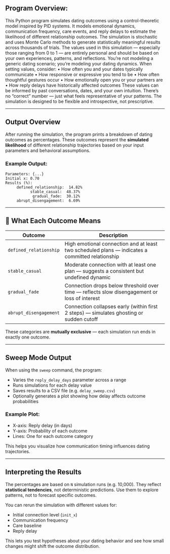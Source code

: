 ## Program Overview:
This Python program simulates dating outcomes using a control-theoretic model inspired by PID systems. It models emotional dynamics, communication frequency, care events, and reply delays to estimate the likelihood of different relationship outcomes. The simulation is stochastic and uses Monte Carlo methods to generate statistically meaningful results across thousands of trials. The values used in this simulation — especially those ranging from 0 to 1 — are entirely personal and should be based on your own experiences, patterns, and reflections. You’re not modeling a generic dating scenario; you’re modeling your dating dynamics.
When setting values, consider:
• 	How often you and your dates typically communicate
• 	How responsive or expressive you tend to be
• 	How often thoughtful gestures occur
• 	How emotionally open you or your partners are
• 	How reply delays have historically affected outcomes
These values can be informed by past conversations, dates, and your own intuition. There’s no “correct” number — just what feels representative of your patterns. The simulation is designed to be flexible and introspective, not prescriptive.

---

##  Output Overview

After running the simulation, the program prints a breakdown of dating outcomes as percentages. These outcomes represent the **simulated likelihood** of different relationship trajectories based on your input parameters and behavioral assumptions.

### Example Output:
```
Parameters: {...}
Initial x: 0.70
Results (%):
     defined_relationship:  14.82%
           stable_casual:  48.37%
            gradual_fade:  30.12%
     abrupt_disengagement:  6.69%
```

---

## 🧠 What Each Outcome Means

| Outcome | Description |
|--------|-------------|
| `defined_relationship` | High emotional connection and at least two scheduled plans — indicates a committed relationship |
| `stable_casual` | Moderate connection with at least one plan — suggests a consistent but undefined dynamic |
| `gradual_fade` | Connection drops below threshold over time — reflects slow disengagement or loss of interest |
| `abrupt_disengagement` | Connection collapses early (within first 2 steps) — simulates ghosting or sudden cutoff |

These categories are **mutually exclusive** — each simulation run ends in exactly one outcome.

---

##  Sweep Mode Output

When using the `sweep` command, the program:
- Varies the `reply_delay_days` parameter across a range
- Runs simulations for each delay value
- Saves results to a CSV file (e.g. `delay_sweep.csv`)
- Optionally generates a plot showing how delay affects outcome probabilities

### Example Plot:
- X-axis: Reply delay (in days)
- Y-axis: Probability of each outcome
- Lines: One for each outcome category

This helps you visualize how communication timing influences dating trajectories.

---

## Interpreting the Results

The percentages are based on `N` simulation runs (e.g. 10,000). They reflect **statistical tendencies**, not deterministic predictions. Use them to explore patterns, not to forecast specific outcomes.

You can rerun the simulation with different values for:
- Initial connection level (`init_x`)
- Communication frequency
- Care baseline
- Reply delay

This lets you test hypotheses about your dating behavior and see how small changes might shift the outcome distribution.
